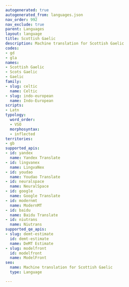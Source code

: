 ```yaml
---
autogenerated: true
autogenerated_from: languages.json
nav_order: 992
nav_exclude: true
parent: Languages
layout: language
title: Scottish Gaelic
description: Machine translation for Scottish Gaelic
codes:
- gd
- gla
names:
- Scottish Gaelic
- Scots Gaelic
- Gaelic
family:
- slug: celtic
  name: Celtic
- slug: indo-european
  name: Indo-European
scripts:
- Latn
typology:
  word_order:
  - VSO
  morphosyntax:
  - inflected
territories:
- gb
supported_apis:
- id: yandex
  name: Yandex Translate
- id: lingvanex
  name: LingvaNex
- id: youdao
  name: Youdao Translate
- id: neuralspace
  name: NeuralSpace
- id: google
  name: Google Translate
- id: modernmt
  name: ModernMT
- id: baidu
  name: Baidu Translate
- id: niutrans
  name: Niutrans
supported_qe_apis:
- slug: demt-estimate
  id: demt-estimate
  name: DeMT Estimate
- slug: modelfront
  id: modelfront
  name: ModelFront
seo:
  name: Machine translation for Scottish Gaelic
  type: Language

---
```



